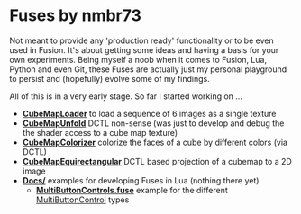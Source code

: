 # Fuses by nmbr73

Not meant to provide any 'production ready' functionality or to be even used in Fusion. It's about getting some ideas and having a basis for your own experiments. Being myself a noob when it comes to Fusion, Lua, Python and even Git, these Fuses are actually just my personal playground to persist and (hopefully) evolve some of my findings.

All of this is in a very early stage. So far I started working on ...

- **[CubeMapLoader](CubeMapLoader.md)** to load a sequence of 6 images as a single texture
- **[CubeMapUnfold](CubeMapUnfold.md)** DCTL non-sense (was just to develop and debug the the shader access to a cube map texture)
- **[CubeMapColorizer](CubeMapColorizer.md)** colorize the faces of a cube by different colors (via DCTL)
- **[CubeMapEquirectangular](CubeMapEquirectangular.md)** DCTL based projection of a cubemap to a 2D image
- **[Docs/](Docs/README.md)** examples for developing Fuses in Lua (nothing there yet)
  - **[MultiButtonControls.fuse](Docs/MultiButtonControls.fuse)** example for the different [MultiButtonControl](https://github.com/nmbr73/Kernfusion/wiki/MultiButtonControl) types

